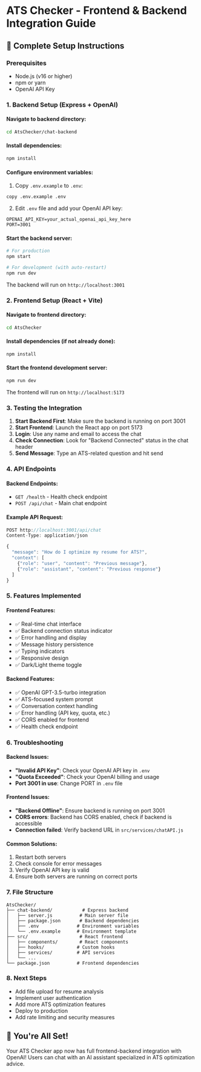 # ATS Checker - Frontend & Backend Integration Guide

## 🚀 Complete Setup Instructions

### Prerequisites
- Node.js (v16 or higher)
- npm or yarn
- OpenAI API Key

### 1. Backend Setup (Express + OpenAI)

#### Navigate to backend directory:
```bash
cd AtsChecker/chat-backend
```

#### Install dependencies:
```bash
npm install
```

#### Configure environment variables:
1. Copy `.env.example` to `.env`:
```bash
copy .env.example .env
```

2. Edit `.env` file and add your OpenAI API key:
```env
OPENAI_API_KEY=your_actual_openai_api_key_here
PORT=3001
```

#### Start the backend server:
```bash
# For production
npm start

# For development (with auto-restart)
npm run dev
```

The backend will run on `http://localhost:3001`

### 2. Frontend Setup (React + Vite)

#### Navigate to frontend directory:
```bash
cd AtsChecker
```

#### Install dependencies (if not already done):
```bash
npm install
```

#### Start the frontend development server:
```bash
npm run dev
```

The frontend will run on `http://localhost:5173`

### 3. Testing the Integration

1. **Start Backend First**: Make sure the backend is running on port 3001
2. **Start Frontend**: Launch the React app on port 5173
3. **Login**: Use any name and email to access the chat
4. **Check Connection**: Look for "Backend Connected" status in the chat header
5. **Send Message**: Type an ATS-related question and hit send

### 4. API Endpoints

#### Backend Endpoints:
- `GET /health` - Health check endpoint
- `POST /api/chat` - Main chat endpoint

#### Example API Request:
```javascript
POST http://localhost:3001/api/chat
Content-Type: application/json

{
  "message": "How do I optimize my resume for ATS?",
  "context": [
    {"role": "user", "content": "Previous message"},
    {"role": "assistant", "content": "Previous response"}
  ]
}
```

### 5. Features Implemented

#### Frontend Features:
- ✅ Real-time chat interface
- ✅ Backend connection status indicator
- ✅ Error handling and display
- ✅ Message history persistence
- ✅ Typing indicators
- ✅ Responsive design
- ✅ Dark/Light theme toggle

#### Backend Features:
- ✅ OpenAI GPT-3.5-turbo integration
- ✅ ATS-focused system prompt
- ✅ Conversation context handling
- ✅ Error handling (API key, quota, etc.)
- ✅ CORS enabled for frontend
- ✅ Health check endpoint

### 6. Troubleshooting

#### Backend Issues:
- **"Invalid API Key"**: Check your OpenAI API key in `.env`
- **"Quota Exceeded"**: Check your OpenAI billing and usage
- **Port 3001 in use**: Change PORT in `.env` file

#### Frontend Issues:
- **"Backend Offline"**: Ensure backend is running on port 3001
- **CORS errors**: Backend has CORS enabled, check if backend is accessible
- **Connection failed**: Verify backend URL in `src/services/chatAPI.js`

#### Common Solutions:
1. Restart both servers
2. Check console for error messages
3. Verify OpenAI API key is valid
4. Ensure both servers are running on correct ports

### 7. File Structure

```
AtsChecker/
├── chat-backend/           # Express backend
│   ├── server.js          # Main server file
│   ├── package.json       # Backend dependencies
│   ├── .env              # Environment variables
│   └── .env.example      # Environment template
├── src/                   # React frontend
│   ├── components/        # React components
│   ├── hooks/            # Custom hooks
│   ├── services/         # API services
│   └── ...
└── package.json          # Frontend dependencies
```

### 8. Next Steps

- Add file upload for resume analysis
- Implement user authentication
- Add more ATS optimization features
- Deploy to production
- Add rate limiting and security measures

## 🎉 You're All Set!

Your ATS Checker app now has full frontend-backend integration with OpenAI! Users can chat with an AI assistant specialized in ATS optimization advice.